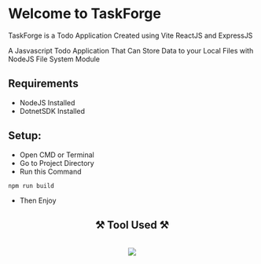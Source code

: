 

# Welcome to TaskForge

TaskForge is a Todo Application Created using Vite ReactJS and ExpressJS

A Jasvascript Todo Application That Can Store Data to your Local Files with NodeJS File System Module


## Requirements
- NodeJS Installed
- DotnetSDK Installed

## Setup:
- Open CMD or Terminal
- Go to Project Directory
- Run this Command
``` terminal
npm run build
```
- Then Enjoy

<h2 align="center">⚒️ Tool Used ⚒️</h2>
<br/>
<div align="center">
    <img src="https://skillicons.dev/icons?i=vscode,git,html,css,javascript,npm,nodejs,vite,react,express,dotnet,cs" />
</div>
